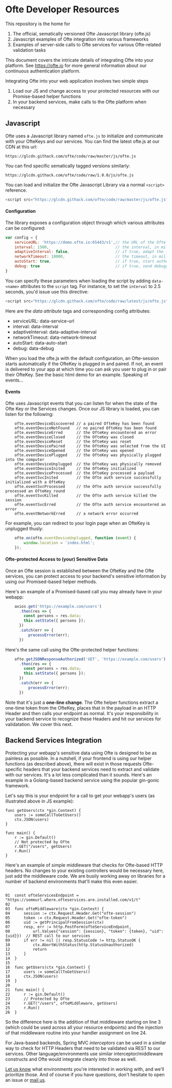 # Ofte Developer Resources

This repository is the home for

1. The official, sematically versioned Ofte Javascript library (ofte.js)
2. Javascript examples of Ofte integration into various frameworks
3. Examples of server-side calls to Ofte services for various Ofte-related validation tasks

This document covers the intricate details of integrating Ofte into your platform. See https://ofte.io for more general information about our continuous authentication platform.

Integrating Ofte into your web application involves two simple steps

1. Load our JS and change access to your protected resources with our Promise-based helper functions
2. In your backend services, make calls to the Ofte platform when necessary 

## Javascript

Ofte uses a Javascript library named `ofte.js` to initialize and communicate with your OfteKeys and our services. You can find the latest ofte.js at our CDN at this url:

```https://glcdn.githack.com/ofte/code/raw/master/js/ofte.js```

You can find specific sematically tagged versions similarly:

```https://glcdn.githack.com/ofte/code/raw/1.0.0/js/ofte.js```

You can load and initialize the Ofte Javascript Library via a normal `<script>` reference.

```javascript
<script src="https://glcdn.githack.com/ofte/code/raw/master/js/ofte.js"></script>
```

#### Configuration
The library exposes a configuration object through which various attributes can be configured:

```javascript
var config = {
    serviceURL: 'https://demo.ofte.io:65443/v1',// the URL of the Ofte Auth Service (dependent on your implementation)
    interval: 1500,                             // the interval, in milliseconds, of continuous authentication
    adaptiveInterval: false,                    // if true, adapt the interval in accordance with network speed
    networkTimeout: 10000,                      // the timeout, in millseconds, for network requests
    autoStart: true,                            // if true, start authenticating as soon as the device is paired/opened
    debug: true                                 // if true, send debugging output to the console
}
```

You can specify these parameters when loading the script by adding `data-<name>` attributes to the `script` tag. For instance, to set the `interval` to 2.5 seconds, you'd issue use this directive:

```javascript
<script src="https://glcdn.githack.com/ofte/code/raw/latest/js/ofte.js" data-interval="2500"></script>
```

Here are the <i>data attribute</i> tags and corresponding config attributes:

* serviceURL: data-service-url
* interval: data-interval
* adaptiveInterval: data-adaptive-interval
* networkTimeout: data-network-timeout
* autoStart: data-auto-start
* debug: data-debug



When you load the ofte.js with the default configuration, an Ofte-session starts automatically if the OfteKey is plugged in and paired. If not, an event is delivered to your app at which time you can ask you user to plug in or pair their OfteKey. See the basic html demo for an example. Speaking of events...

#### Events
Ofte uses Javascript events that you can listen for when the state of the Ofte Key or the Services changes. Once our JS library is loaded, you can listen for the following:

```
    ofte.eventDeviceDiscovered // a paired OfteKey has been found
    ofte.eventDeviceNotFound   // no paired OfteKey has been found
    ofte.eventDeviceErred      // the OfteKey encountered an error
    ofte.eventDeviceClosed     // the OfteKey was closed
    ofte.eventDeviceReset      // the OfteKey was reset
    ofte.eventDevicePaired     // the OfteKey was selected from the UI
    ofte.eventDeviceOpened     // the OfteKey was opened
    ofte.eventDevicePlugged    // the OfteKey was physically plugged into the computer
    ofte.eventDeviceUnplugged  // the OfteKey was physically removed
    ofte.eventDeviceInited     // the OfteKey initialized
    ofte.eventDeviceProcessed  // the OfteKey processed a payload
    ofte.eventSvcInited        // the Ofte auth service successfully initialized with a OfteKey
    ofte.eventSvcProcessed     // the Ofte auth service successfully processed an OfteKey round
    ofte.eventSvcKilled        // the Ofte auth service killed the session
    ofte.eventSvcErred         // the Ofte auth service encountered an error
    ofte.eventNetworkErred     // a network error occurred
```

For example, you can redirect to your login page when an OfteKey is unplugged thusly:

```javascript
    ofte.on(ofte.eventDeviceUnplugged, function (event) {
        window.location = 'index.html';
    });
```

#### Ofte-protected Access to (your) Sensitive Data

Once an Ofte session is established between the OfteKey and the Ofte services, you can protect access to your backend's sensitive information by using our Promised-based helper methods. 

Here's an example of a Promised-based call you may already have in your webapp:

```javascript
    axios.get('https://example.com/users')
      .then(res => {
        const persons = res.data;
        this.setState({ persons });
      })
      .catch(err => {
          processError(err);
      })
```

Here's the same call using the Ofte-protected helper functions:

```javascript
    ofte.getJSONResponseAuthorized('GET', 'https://example.com/users')
      .then(res => {
        const persons = res.data;
        this.setState({ persons });
      })
      .catch(err => {
          processError(err);
      })
```

Note that it's just a **one-line change**. The Ofte helper functions extract a one-time token from the OfteKey, places that in the payload in an HTTP Header and then calls your endpoint as normal. It's your responsibility in your backend service to recognize these Headers and hit our services for validatation. We cover this next.

## Backend Services Integration

Protecting your webapp's sensitive data using Ofte is designed to be as painless as possible. In a nutshell, if your frontend is using our helper functions (as described above), there will exist in those requests Ofte-specific headers that your backend services need to extract and validate with our services. It's a lot less complicated than it sounds. Here's an example in a Golang-based backend service using the popular gin-gonic framework.

Let's say this is your endpoint for a call to get your webapp's users (as illustrated above in JS example):

```golang
func getUsers(ctx *gin.Context) {
    users := someCallToGetUsers()
    ctx.JSON(users)
}

func main() {
    r := gin.Default()
    // Not protected by Ofte
    r.GET("/users", getUsers)
    r.Run()
}
```

Here's an example of simple middleware that checks for Ofte-based HTTP headers. No changes to your existing controllers would be necessary here, just add the middleware code. We are busily working away on libraries for a number of backend environments that'll make this even easier.

```golang

01  const ofteServicesEndpoint = "https://someurl.where.ofteservices.are.installed.com/v1/t"
02  
03  func ofteMiddleware(ctx *gin.Context) {
04      session := ctx.Request.Header.Get("ofte-session")
05      token := ctx.Request.Header.Get("ofte-token")
06      uid := getPrincipalFromSession(ctx)
07      resp, err := http.PostForm(ofteServiceEndpoint,
08          url.Values{"session": {session}, "token": {token}, "uid": {uid}})  // REST call to our services
09      if err != nil || resp.StatusCode != http.StatusOK {
10          ctx.AbortWithStatus(http.StatusUnauthorized)
12          return
13      }
14  }
15
16  func getUsers(ctx *gin.Context) {
17      users := someCallToGetUsers()
18      ctx.JSON(users)
19  }
20
21  func main() {
22      r := gin.Default()
23      // Protected by Ofte
24      r.GET("/users", ofteMiddleware, getUsers)
25      r.Run()
26  }
```

So the difference here is the addition of that middleware starting on line 3 (which could be used across all your resource endpoints) and the injection of that middleware routine into your handler assignment on line 24.

For Java-based backends, Spring MVC *interceptors* can be used in a similar way to check for HTTP Headers that need to be validated via REST to our services. Other language/environments use similar interceptor/middleware constructs and Ofte would integrate cleanly into those as well.

[Let us know](mailto:info@ofte.io) what environments you're interested in working with, and we'll prioritize those. And of course if you have questions, don't hesitate to open an issue or [mail us](mailto:info@ofte.io).